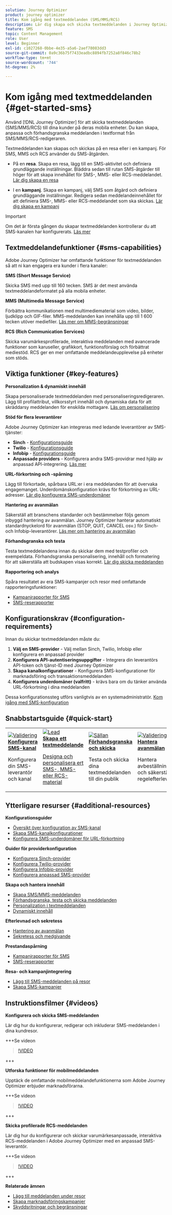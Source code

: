 ```yaml
---
solution: Journey Optimizer
product: journey optimizer
title: Kom igång med textmeddelanden (SMS/MMS/RCS)
description: Lär dig skapa och skicka textmeddelanden i Journey Optimizer
feature: SMS
topic: Content Management
role: User
level: Beginner
exl-id: c1027268-0bbe-4e35-a5a6-2aef78083dd3
source-git-commit: 0a9c36b75f7433eadbc8894fb7252a8f846c78b2
workflow-type: tm+mt
source-wordcount: '744'
ht-degree: 2%

---
```


# Kom igång med textmeddelanden {#get-started-sms}

Använd [!DNL Journey Optimizer] för att skicka textmeddelanden (SMS/MMS/RCS) till dina kunder på deras mobila enheter. Du kan skapa, anpassa och förhandsgranska meddelanden i textformat från SMS/MMS/RCS-redigeraren.

Textmeddelanden kan skapas och skickas på en resa eller i en kampanj. För SMS, MMS och RCS använder du SMS-åtgärden.

* På en **resa**. Skapa en resa, lägg till en SMS-aktivitet och definiera grundläggande inställningar. Bläddra sedan till rutan SMS-åtgärder till höger för att skapa innehållet för SMS-, MMS- eller RCS-meddelandet. [Lär dig skapa en resa](../building-journeys/journey-gs.md)

* I en **kampanj**. Skapa en kampanj, välj SMS som åtgärd och definiera grundläggande inställningar. Redigera sedan meddelandeinnehållet för att definiera SMS-, MMS- eller RCS-meddelandet som ska skickas. [Lär dig skapa en kampanj](../campaigns/create-campaign.md#configure)

>[!IMPORTANT]
>
>Om det är första gången du skapar textmeddelanden kontrollerar du att SMS-kanalen har konfigurerats. [Läs mer](sms-configuration.md)

## Textmeddelandefunktioner {#sms-capabilities}

Adobe Journey Optimizer har omfattande funktioner för textmeddelanden så att ni kan engagera era kunder i flera kanaler:

**SMS (Short Message Service)**

Skicka SMS med upp till 160 tecken. SMS är det mest använda textmeddelandeformatet på alla mobila enheter.

**MMS (Multimedia Message Service)**

Förbättra kommunikationen med multimediematerial som video, bilder, ljudklipp och GIF-filer. MMS-meddelanden kan innehålla upp till 1 600 tecken utöver mediefiler. [Läs mer om MMS-begränsningar](../start/guardrails.md#sms-guardrails)

**RCS (Rich Communication Services)**

Skicka varumärkesprofilerade, interaktiva meddelanden med avancerade funktioner som karuseller, grafikkort, funktionsförslag och förbättrat mediestöd. RCS ger en mer omfattande meddelandeupplevelse på enheter som stöds.

## Viktiga funktioner {#key-features}

**Personalization &amp; dynamiskt innehåll**

Skapa personaliserade textmeddelanden med personaliseringsredigeraren. Lägg till profilattribut, villkorsstyrt innehåll och dynamiska data för att skräddarsy meddelanden för enskilda mottagare. [Läs om personalisering](../personalization/personalize.md)

**Stöd för flera leverantörer**

Adobe Journey Optimizer kan integreras med ledande leverantörer av SMS-tjänster:

* **Sinch** - [Konfigurationsguide](sms-configuration-sinch.md)
* **Twilio** - [Konfigurationsguide](sms-configuration-twilio.md)
* **Infobip** - [Konfigurationsguide](sms-configuration-infobip.md)
* **Anpassade providers** - Konfigurera andra SMS-providrar med hjälp av anpassad API-integrering. [Läs mer](sms-configuration-custom.md)

**URL-förkortning och -spårning**

Lägg till förkortade, spårbara URL:er i era meddelanden för att övervaka engagemanget. Underdomänskonfiguration krävs för förkortning av URL-adresser. [Lär dig konfigurera SMS-underdomäner](sms-subdomains.md)

**Hantering av avanmälan**

Säkerställ att branschens standarder och bestämmelser följs genom inbyggd hantering av avanmälan. Journey Optimizer hanterar automatiskt standardnyckelord för avanmälan (STOP, QUIT, CANCEL osv.) för Sinch- och Infobip-leverantörer. [Läs mer om hantering av avanmälan](sms-opt-out.md)

**Förhandsgranska och testa**

Testa textmeddelandena innan du skickar dem med testprofiler och exempeldata. Förhandsgranska personalisering, innehåll och formatering för att säkerställa att budskapen visas korrekt. [Lär dig skicka meddelanden](send-sms.md)

**Rapportering och analys**

Spåra resultatet av era SMS-kampanjer och resor med omfattande rapporteringsfunktioner:

* [Kampanjrapporter för SMS](../reports/campaign-global-report-cja-sms.md)
* [SMS-reserapporter](../reports/journey-global-report-cja-sms.md)

## Konfigurationskrav {#configuration-requirements}

Innan du skickar textmeddelanden måste du:

1. **Välj en SMS-provider** - Välj mellan Sinch, Twilio, Infobip eller konfigurera en anpassad provider
2. **Konfigurera API-autentiseringsuppgifter** - Integrera din leverantörs API-token och tjänst-ID med Journey Optimizer
3. **Skapa kanalkonfigurationer** - Konfigurera SMS-konfigurationer för marknadsföring och transaktionsmeddelanden
4. **Konfigurera underdomäner (valfritt)** - krävs bara om du tänker använda URL-förkortning i dina meddelanden

Dessa konfigurationssteg utförs vanligtvis av en systemadministratör. [Kom igång med SMS-konfiguration](sms-configuration.md)

## Snabbstartsguide {#quick-start}

<table style="table-layout:fixed"><tr style="border: 0;">
<td>
<a href="sms-configuration.md">
<img alt="Validering" src="../assets/do-not-localize/sms-config.jpg">
</a>
<div>
<a href="sms-configuration.md"><strong>Konfigurera SMS-kanal</strong></a>
</div>
<p>Konfigurera din SMS-leverantör och kanal</p>
</td>
<td>
<a href="create-sms.md">
<img alt="Lead" src="../assets/do-not-localize/sms-create.jpeg">
</a>
<div><a href="create-sms.md"><strong>Skapa ett textmeddelande</strong>
</div>
<p>Designa och personalisera ert SMS-, MMS- eller RCS-material</p>
</td>
<td>
<a href="send-sms.md">
<img alt="Sällan" src="../assets/do-not-localize/sms-sending.jpg">
</a>
<div>
<a href="send-sms.md"><strong>Förhandsgranska och skicka</strong></a>
</div>
<p>Testa och skicka dina textmeddelanden till din publik</p>
</td>
<td>
<a href="sms-opt-out.md">
<img alt="Validering" src="../assets/do-not-localize/sms-opt-out.jpg">
</a>
<div>
<a href="sms-opt-out.md"><strong>Hantera avanmälan</strong></a>
</div>
<p>Hantera avbeställningar och säkerställ regelefterlevnaden</p>
</td>
</tr></table>

## Ytterligare resurser {#additional-resources}

**Konfigurationsguider**

* [Översikt över konfiguration av SMS-kanal](sms-configuration.md)
* [Skapa SMS-kanalkonfigurationer](sms-configuration-surface.md)
* [Konfigurera SMS-underdomäner för URL-förkortning](sms-subdomains.md)

**Guider för providerkonfiguration**

* [Konfigurera Sinch-provider](sms-configuration-sinch.md)
* [Konfigurera Twilio-provider](sms-configuration-twilio.md)
* [Konfigurera Infobip-provider](sms-configuration-infobip.md)
* [Konfigurera anpassad SMS-provider](sms-configuration-custom.md)

**Skapa och hantera innehåll**

* [Skapa SMS/MMS-meddelanden](create-sms.md)
* [Förhandsgranska, testa och skicka meddelanden](send-sms.md)
* [Personalization i textmeddelanden](../personalization/personalize.md)
* [Dynamiskt innehåll](../personalization/get-started-dynamic-content.md)

**Efterlevnad och sekretess**

* [Hantering av avanmälan](sms-opt-out.md)
* [Sekretess och medgivande](../privacy/opt-out.md#sms-opt-out-management-sms-opt-out-management)

**Prestandaspårning**

* [Kampanjrapporter för SMS](../reports/campaign-global-report-cja-sms.md)
* [SMS-reserapporter](../reports/journey-global-report-cja-sms.md)

**Resa- och kampanjintegrering**

* [Lägg till SMS-meddelanden på resor](../building-journeys/journeys-message.md)
* [Skapa SMS-kampanjer](../campaigns/create-campaign.md)

## Instruktionsfilmer {#videos}

**Konfigurera och skicka SMS-meddelanden**

Lär dig hur du konfigurerar, redigerar och inkluderar SMS-meddelanden i dina kundresor.

+++Se videon

>[!VIDEO](https://video.tv.adobe.com/v/3428916?captions=swe&learn=on)

+++

**Utforska funktioner för mobilmeddelanden**

Upptäck de omfattande mobilmeddelandefunktionerna som Adobe Journey Optimizer erbjuder marknadsförarna.

+++Se videon

>[!VIDEO](https://video.tv.adobe.com/v/3430381?captions=swe&quality=12&learn=on)

+++

**Skicka profilerade RCS-meddelanden**

Lär dig hur du konfigurerar och skickar varumärkesanpassade, interaktiva RCS-meddelanden i Adobe Journey Optimizer med en anpassad SMS-leverantör.

+++Se videon

>[!VIDEO](https://video.tv.adobe.com/v/3464759?captions=swe)

+++

**Relaterade ämnen**

* [Lägg till meddelanden under resor](../building-journeys/journeys-message.md)
* [Skapa marknadsföringskampanjer](../campaigns/create-campaign.md)
* [Skyddsritningar och begränsningar](../start/guardrails.md#sms-guardrails)
